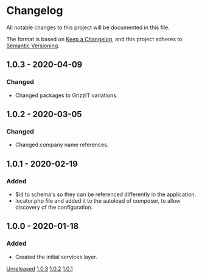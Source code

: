 # Changelog
All notable changes to this project will be documented in this file.

The format is based on [Keep a Changelog](https://keepachangelog.com/en/1.0.0/),
and this project adheres to [Semantic Versioning](https://semver.org/spec/v2.0.0.html).

## 1.0.3 - 2020-04-09
### Changed
- Changed packages to GrizzIT variations.

## 1.0.2 - 2020-03-05
### Changed
- Changed company name references.

## 1.0.1 - 2020-02-19
### Added
- $id to schema's so they can be referenced differently in the application.
- locator.php file and added it to the autoload of composer, to allow discovery of the configuration.

## 1.0.0 - 2020-01-18
### Added
- Created the initial services layer.

[Unreleased](https://github.com/ulrack/services/compare/1.0.3...HEAD)
[1.0.3](https://github.com/ulrack/services/compare/1.0.2...1.0.3)
[1.0.2](https://github.com/ulrack/services/compare/1.0.1...1.0.2)
[1.0.1](https://github.com/ulrack/services/compare/1.0.0...1.0.1)